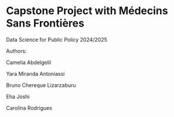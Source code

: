 # Capstone Project with Médecins Sans Frontières

Data Science for Public Policy 2024/2025


Authors:

Camelia Abdelgelil

Yara Miranda Antoniassi

Bruno Chereque Lizarzaburu

Eha Joshi

Carolina Rodrigues

